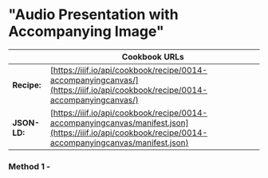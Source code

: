 # "Audio Presentation with Accompanying Image"
|              | **Cookbook URLs** |
|--------------|-------------------|
| **Recipe:**  | [https://iiif.io/api/cookbook/recipe/0014-accompanyingcanvas/](https://iiif.io/api/cookbook/recipe/0014-accompanyingcanvas/) |
| **JSON-LD:** | [https://iiif.io/api/cookbook/recipe/0014-accompanyingcanvas/manifest.json](https://iiif.io/api/cookbook/recipe/0014-accompanyingcanvas/manifest.json) |

### Method 1 - 
